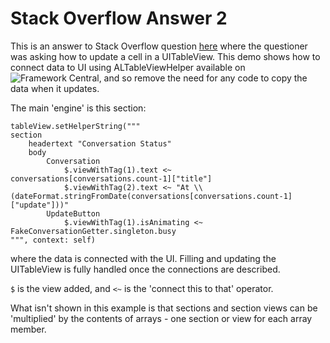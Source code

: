 # Stack Overflow Answer 2

This is an answer to Stack Overflow question [here](https://stackoverflow.com/questions/53119375/update-tableview-row-from-appdelegate-swift-4)
where the questioner was asking how to update a cell in a UITableView. This demo shows
how to connect data to UI using ALTableViewHelper available on ![Framework Central](https://frameworkcentral.com/static/home/img/logo-small.png), and
so remove the need for any code to copy the data when it updates.

The main 'engine' is this section:

    tableView.setHelperString("""
    section
        headertext "Conversation Status"
        body
            Conversation
                $.viewWithTag(1).text <~ conversations[conversations.count-1]["title"]
                $.viewWithTag(2).text <~ "At \\(dateFormat.stringFromDate(conversations[conversations.count-1]["update"]))"
            UpdateButton
                $.viewWithTag(1).isAnimating <~ FakeConversationGetter.singleton.busy
    """, context: self)

where the data is connected with the UI. Filling and updating the UITableView is fully handled once the connections are described.

`$` is the view added, and `<~` is the 'connect this to that' operator.

What isn't shown in this example is that sections and section views can be 'multiplied' by the contents of arrays - one section or view for each array member.
